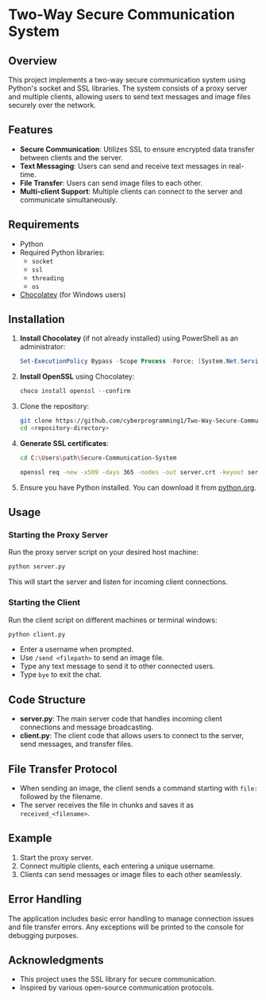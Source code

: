 # Two-Way Secure Communication System

## Overview
This project implements a two-way secure communication system using Python's socket and SSL libraries. The system consists of a proxy server and multiple clients, allowing users to send text messages and image files securely over the network.

## Features
- **Secure Communication**: Utilizes SSL to ensure encrypted data transfer between clients and the server.
- **Text Messaging**: Users can send and receive text messages in real-time.
- **File Transfer**: Users can send image files to each other.
- **Multi-client Support**: Multiple clients can connect to the server and communicate simultaneously.

## Requirements
- Python
- Required Python libraries:
  - `socket`
  - `ssl`
  - `threading`
  - `os`
- [Chocolatey](https://chocolatey.org/) (for Windows users)

## Installation
1. **Install Chocolatey** (if not already installed) using PowerShell as an administrator:
   ```powershell
   Set-ExecutionPolicy Bypass -Scope Process -Force; [System.Net.ServicePointManager]::SecurityProtocol = [System.Net.SecurityProtocolType]::Tls12; iex ((New-Object System.Net.WebClient).DownloadString('https://chocolatey.org/install.ps1'))
   ```

2. **Install OpenSSL** using Chocolatey:
   ```powershell
   choco install openssl --confirm
   ```

3. Clone the repository:
   ```bash
   git clone https://github.com/cyberprogramming1/Two-Way-Secure-Communication-System.git
   cd <repository-directory>
   ```

4. **Generate SSL certificates**:
   ```bash
   cd C:\Users\path\Secure-Communication-System
   
   openssl req -new -x509 -days 365 -nodes -out server.crt -keyout server.key
   ```

5. Ensure you have Python installed. You can download it from [python.org](https://www.python.org/downloads/).

## Usage

### Starting the Proxy Server
Run the proxy server script on your desired host machine:
```bash
python server.py
```
This will start the server and listen for incoming client connections.

### Starting the Client
Run the client script on different machines or terminal windows:
```bash
python client.py
```
- Enter a username when prompted.
- Use `/send <filepath>` to send an image file.
- Type any text message to send it to other connected users.
- Type `bye` to exit the chat.

## Code Structure
- **server.py**: The main server code that handles incoming client connections and message broadcasting.
- **client.py**: The client code that allows users to connect to the server, send messages, and transfer files.

## File Transfer Protocol
- When sending an image, the client sends a command starting with `file:` followed by the filename.
- The server receives the file in chunks and saves it as `received_<filename>`.

## Example
1. Start the proxy server.
2. Connect multiple clients, each entering a unique username.
3. Clients can send messages or image files to each other seamlessly.

## Error Handling
The application includes basic error handling to manage connection issues and file transfer errors. Any exceptions will be printed to the console for debugging purposes.

## Acknowledgments
- This project uses the SSL library for secure communication.
- Inspired by various open-source communication protocols.
